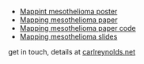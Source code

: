 - [Mappint mesothelioma poster](https://github.com/drcjar/mapping-mesothelioma/blob/master/mapping-mesothelioma-poster.pdf)
- [Mapping mesothelioma paper](https://github.com/drcjar/mapping-mesothelioma/blob/master/mapping-mesothelioma.pdf)
- [Mapping mesothelioma paper code](https://figshare.com/articles/mapping-mesothelioma_ipynb/7988201)
- [Mapping mesothelioma slides](https://github.com/drcjar/mapping-mesothelioma/blob/master/mapping-mesothelioma-slides.pdf)

get in touch, details at [carlreynolds.net](http://www.carlreynolds.net)
